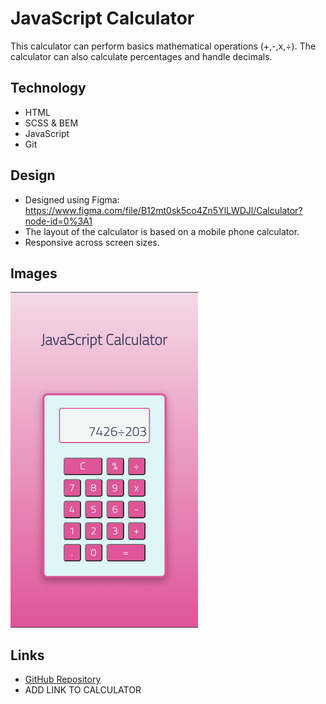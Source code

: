 # JavaScript Calculator
This calculator can perform basics mathematical operations (+,-,x,÷). The calculator can also calculate percentages and handle decimals.

## Technology
* HTML
* SCSS & BEM
* JavaScript
* Git

## Design
* Designed using Figma: https://www.figma.com/file/B12mt0sk5co4Zn5YlLWDJl/Calculator?node-id=0%3A1 
* The layout of the calculator is based on a mobile phone calculator.
* Responsive across screen sizes.

## Images
<img src="https://github.com/blaisebuckland/calculator/blob/main/Calculator-image.jpg" alt="calculator-image" width=300>

## Links
* [GitHub Repository](https://github.com/blaisebuckland/calculator "GitHub Repository")
* ADD LINK TO CALCULATOR
